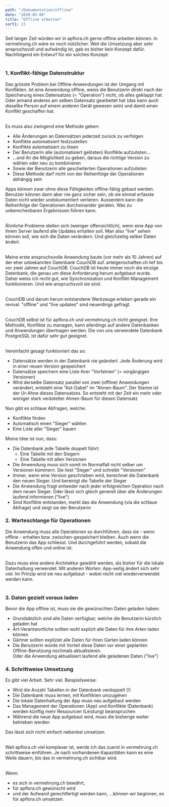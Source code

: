 ```yaml
---
path: "/Dokumentation/offline"
date: "2020-05-06"
title: "Offline arbeiten"
sort1: 23
---
```


Seit langer Zeit würden wir in apflora.ch gerne offline arbeiten können. In vermehrung.ch wäre es noch nützlicher. Weil die Umsetzung aber sehr anspruchsvoll und aufwändig ist, gab es bisher kein Konzept dafür. Nachfolgend ein Entwurf für ein solches Konzept:<br/><br/>

### 1. Konflikt-fähige Datenstruktur

Das grösste Problem bei Offline-Anwendungen ist der Umgang mit Konflikten. Ist eine Anwendung offline, weiss die Benutzerin direkt nach der Speicherung eines Datensatzes (= "Operation") nicht, ob alles geklappt hat. Oder jemand anderes am selben Datensatz gearbeitet hat (das kann auch dieselbe Person auf einem anderen Gerät gewesen sein) und damit einen Konflikt geschaffen hat.<br/><br/>

Es muss also zwingend eine Methode geben:
- Alle Änderungen an Datensätzen jederzeit zurück zu verfolgen
- Konflikte automatisiert festzustellen
- Konflikte automatisiert zu lösen
- Der Benutzerin alle (automatisiert gelösten) Konflikte aufzulisten...
- ...und ihr die Möglichkeit zu geben, daraus die richtige Version zu wählen oder neu zu kombinieren
- Sowie der Benutzerin alle gescheiterten Operationen aufzulisten
- Diese Methode darf nicht von der Reihenfolge der Operationen abhängig sein

Apps _können_ zwar ohne diese Fähigkeiten offline-fähig gebaut werden. Benutzer können dann aber nie ganz sicher sein, ob sie einmal erfasste Daten nicht wieder undokumentiert verlieren. Ausserdem kann die Reihenfolge der Operationen durcheinander geraten. Was zu unberechenbaren Ergebnissen führen kann.<br/><br/>

Ähnliche Probleme stellen sich (weniger offensichtlich), wenn eine App von ihrem Server laufend alle Updates erhalten soll. Man also "live" sehen können soll, wie sich die Daten verändern. Und gleichzeitig selber Daten ändert.<br/><br/>

Meine erste anspruchsvolle Anwendung baute (vor mehr als 10 Jahren) auf der eher unbekannten Datenbank CouchDB auf. arteigenschaften.ch lief bis vor zwei Jahren auf CouchDB. CouchDB ist heute immer noch die einzige Datenbank, die genau um diese Anforderung herum aufgebaut wurde. Daher weiss ich recht gut, wie Synchronisation und Konflikt-Management funktionieren. Und wie anspruchsvoll sie sind.<br/><br/>

CouchDB und darum herum entstandene Werkzeuge erleben gerade ein revival. "offline" und "live updates" sind neuerdings gefragt.<br/><br/>

CouchDB selbst ist für apflora.ch und vermehrung.ch nicht geeignet. Ihre Methodik, Konflikte zu managen, kann allerdings auf andere Datenbanken und Anwendungen übertragen werden. Die von uns verwendete Datenbank PostgreSQL ist dafür sehr gut geeignet.<br/><br/>

Vereinfacht gesagt funktioniert das so:
- Datensätze werden in der Datenbank nie geändert. Jede Änderung wird in einer neuen Version gespeichert
- Datensätze speichern eine Liste ihrer "Vorfahren" (= vorgängigen Versionen)
- Wird derselbe Datensatz parallel von zwei (offline) Anwendungen verändert, entsteht eine "Ast-Gabel" im "Ahnen-Baum". Der Stamm ist der Ur-Ahne dieses Datensatzes. So entsteht mit der Zeit ein mehr oder weniger stark verästelter Ahnen-Baum für diesen Datensatz

Nun gibt es schlaue Abfragen, welche:
- Konflikte finden
- Automatisch einen "Sieger" wählen
- Eine Liste aller "Sieger" bauen

Meine Idee ist nun, dass:
- Die Datenbank jede Tabelle doppelt führt:
  - Eine Tabelle mit den Siegern
  - Eine Tabelle mit allen Versionen
- Die Anwendung muss sich somit im Normalfall nicht selber um Versionen kümmern. Sie liest "Sieger" und schreibt "Versionen"
- Immer, wenn eine Version geschrieben wird, berechnet die Datenbank den neuen Sieger. Und bereinigt die Tabelle der Sieger
- Die Anwendung fragt entweder nach jeder erfolgreichen Operation nach dem neuen Sieger. Oder lässt sich gleich generell über alle Änderungen laufend informieren ("live")
- Sind Konflikte entstanden, merkt das die Anwendung (via die schlaue Abfrage) und zeigt sie der Benutzerin

### 2. Warteschlange für Operationen

Die Anwendung muss alle Operationen so durchführen, dass sie - wenn offline - erhalten bzw. zwischen-gespeichert bleiben. Auch wenn die Benutzerin das App schliesst. Und durchgeführt werden, sobald die Anwendung offen und online ist.<br/><br/>

Dazu muss eine andere Architektur gewählt werden, als bisher für die lokale Datenhaltung verwendet. Mit anderen Worten: App-seitig ändert sich sehr viel. Im Prinzip wird sie neu aufgebaut - wobei recht viel wiederverwendet werden kann.<br/><br/>

### 3. Daten gezielt voraus laden

Bevor die App offline ist, muss sie die gewünschten Daten geladen haben:
- Grundsätzlich sind alle Daten verfügbar, welche die Benutzerin kürzlich geladen hat
- Art-Verantwortliche sollten wohl explizit alle Daten für ihre Arten laden können
- Gärtner sollten expliziet alle Daten für ihren Garten laden können
- Die Benutzerin würde mit Vorteil diese Daten vor einer geplanten Offline-Benutzung nochmals aktualisieren. <br/>
  Oder die Anwendung aktualisiert laufend alle geladenen Daten ("live")

### 4. Schrittweise Umsetzung

Es gibt viel Arbeit. Sehr viel. Beispielsweise:
- Wird die Anzahl Tabellen in der Datenbank verdoppelt (!)
- Die Datenbank muss lernen, mit Konflikten umzugehen
- Die lokale Datenhaltung der App muss neu aufgebaut werden
- Das Management der Operationen (App) und Konflikte (Datenbank) werden künftig mehr Ressourcen (Leistung) beanspruchen
- Während die neue App aufgebaut wird, muss die bisherige weiter betrieben werden

Das lässt sich nicht einfach nebenbei umsetzen.<br/><br/>

Weil apflora.ch viel komplexer ist, werde ich das zuerst in vermehrung.ch schrittweise einführen. Je nach vorhandenen Kapazitäten kann es eine Weile dauern, bis das in vermehrung.ch sichtbar wird.<br/><br/>

Wenn:
- es sich in vermehrung.ch bewährt,
- für apflora.ch gewünscht wird 
- und der Aufwand gerechtfertigt werden kann,
...können wir beginnen, es für apflora.ch umsetzen.
